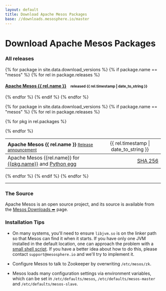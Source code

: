 ```yaml
---
layout: default
title: Download Apache Mesos Packages
base: //downloads.mesosphere.io/master
---
```


<div class="page-header">
  <h1>Download Apache Mesos Packages</h1>
</div>

### All releases

{% for package in site.data.download_versions %}
{% if package.name == "mesos" %}
{% for rel in package.releases %}
<h4>
  <a href="#apache-mesos-{{ rel.name }}" title="Show packages for Apache Mesos Apache Mesos {{ rel.name }}">Apache Mesos {{ rel.name }}</a>&nbsp;&nbsp;&nbsp;
  <small>released
    <time datetime="{{ rel.timestamp | date_to_xmlschema }}">{{ rel.timestamp | date_to_string }}</time>
  </small>
</h4>
{% endfor %}
{% endif %}
{% endfor %}

{% for package in site.data.download_versions %}
{% if package.name == "mesos" %}
{% for rel in package.releases %}
<table class="table table-striped" id="apache-mesos-{{ rel.name }}">
  <thead>
    <tr>
      <th valign="bottom" align="left">
        <span class="h4">Apache Mesos {{ rel.name }}</span>
        <small style="font-weight:normal;">
          <a href="{{ rel.announcement }}" title="Release announcement for Apache Mesos {{ rel.name }}">Release announcement</a>
        </small>
      </th>
      <th class="text-right">
        <span title="Release date for Apache Mesos {{ rel.name }}" style="font-weight:normal;">
          <time datetime="{{ rel.timestamp | date_to_xmlschema }}">{{ rel.timestamp | date_to_string  }}</time>
        </span>
      </th>
    </tr>
  </thead>
  <tbody>

  {% for pkg in rel.packages %}
  <tr>
    <td>Apache Mesos {{rel.name}} for
      <a href="http:{{ page.base }}/{{ pkg.path }}" title="Apache Mesos {{rel.name}} for {{pkg.name}}">{{pkg.name}}</a>
      and <a href="http:{{ page.base }}/{{ pkg.egg_path }}" title="Apache Mesos Python Egg {{rel.name}} for {{pkg.name}}">Python egg</a>
    </td>
    <td align="right">
      <a href="http:{{ page.base }}/{{ pkg.path }}.sha256" title="SHA 256 for Apache Mesos {{rel.name}} for {{pkg.name}}">SHA 256</a>
    </td>
  </tr>
  {% endfor %}
  </tbody>
</table>
{% endfor %}
{% endif %}
{% endfor %}

---

### The Source
Apache Mesos is an open source project, and its source is available from the
[Mesos Downloads ➦](https://mesos.apache.org/downloads/) page.

### Installation Tips

* On many systems, you'll need to ensure `libjvm.so` is on the linker path so
  that Mesos can find it when it starts. If you have only one JVM installed in
  the default location, one can approach the problem with a
  [small shell script](https://gist.github.com/solidsnack/7569266).
  If you have a better idea about how to do this, please contact
  `support@mesosphere.io` and we'll try to implement it.

* Configure Mesos to talk to Zookeeper by overwriting `/etc/mesos/zk`.

* Mesos loads many configuration settings via environment variables, which can
  be set in `/etc/defaults/mesos`, `/etc/defaults/mesos-master` and
  `/etc/defaults/mesos-slave`.
